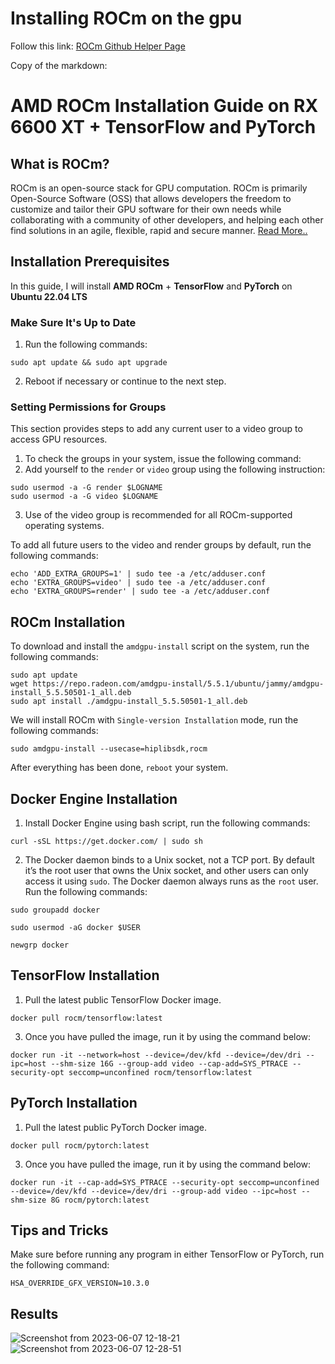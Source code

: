 # Installing ROCm on the gpu

Follow this link: [ROCm Github Helper Page](https://github.com/alfinauzikri/ROCm-RX6600XT/blob/main/README.md?plain=1)

Copy of the markdown: 

# AMD ROCm Installation Guide on RX 6600 XT + TensorFlow and PyTorch

## What is ROCm?
ROCm is an open-source stack for GPU computation. ROCm is primarily Open-Source Software (OSS) that allows developers the freedom to customize and tailor their GPU software for their own needs while collaborating with a community of other developers, and helping each other find solutions in an agile, flexible, rapid and secure manner. [Read More..](https://rocm.docs.amd.com/en/latest/rocm.html)

## Installation Prerequisites
In this guide, I will install **AMD ROCm** + **TensorFlow** and **PyTorch** on **Ubuntu 22.04 LTS**

### Make Sure It's Up to Date
1. Run the following commands:
```
sudo apt update && sudo apt upgrade
```
2. Reboot if necessary or continue to the next step.

### Setting Permissions for Groups
This section provides steps to add any current user to a video group to access GPU resources.
1. To check the groups in your system, issue the following command:
2. Add yourself to the `render` or `video` group using the following instruction:
```
sudo usermod -a -G render $LOGNAME
sudo usermod -a -G video $LOGNAME
```
3. Use of the video group is recommended for all ROCm-supported operating systems.

To add all future users to the video and render groups by default, run the following commands:
```
echo 'ADD_EXTRA_GROUPS=1' | sudo tee -a /etc/adduser.conf
echo 'EXTRA_GROUPS=video' | sudo tee -a /etc/adduser.conf
echo 'EXTRA_GROUPS=render' | sudo tee -a /etc/adduser.conf
```

## ROCm Installation

To download and install the `amdgpu-install` script on the system, run the following commands:
```
sudo apt update
wget https://repo.radeon.com/amdgpu-install/5.5.1/ubuntu/jammy/amdgpu-install_5.5.50501-1_all.deb
sudo apt install ./amdgpu-install_5.5.50501-1_all.deb
```

We will install ROCm with `Single-version Installation` mode, run the following commands:

```
sudo amdgpu-install --usecase=hiplibsdk,rocm
```

After everything has been done, `reboot` your system.

## Docker Engine Installation
1. Install Docker Engine using bash script, run the following commands:
```
curl -sSL https://get.docker.com/ | sudo sh
```
2. The Docker daemon binds to a Unix socket, not a TCP port. By default it’s the root user that owns the Unix socket, and other users can only access it using `sudo`. The Docker daemon always runs as the `root` user. Run the following commands:
```
sudo groupadd docker
```
```
sudo usermod -aG docker $USER
```
```
newgrp docker
```

## TensorFlow Installation
1. Pull the latest public TensorFlow Docker image.
```
docker pull rocm/tensorflow:latest
```
3. Once you have pulled the image, run it by using the command below:
```
docker run -it --network=host --device=/dev/kfd --device=/dev/dri --ipc=host --shm-size 16G --group-add video --cap-add=SYS_PTRACE --security-opt seccomp=unconfined rocm/tensorflow:latest
```

## PyTorch Installation
1. Pull the latest public PyTorch Docker image.
```
docker pull rocm/pytorch:latest
```
3. Once you have pulled the image, run it by using the command below:
```
docker run -it --cap-add=SYS_PTRACE --security-opt seccomp=unconfined --device=/dev/kfd --device=/dev/dri --group-add video --ipc=host --shm-size 8G rocm/pytorch:latest
```

## Tips and Tricks
Make sure before running any program in either TensorFlow or PyTorch, run the following command:
```
HSA_OVERRIDE_GFX_VERSION=10.3.0
```
## Results
![Screenshot from 2023-06-07 12-18-21](https://github.com/alfinauzikri/ROCm-RX6600XT/assets/14070303/603534a7-6571-4c86-bda6-1ae0575ec71a)
![Screenshot from 2023-06-07 12-28-51](https://github.com/alfinauzikri/ROCm-RX6600XT/assets/14070303/c831e0f5-81ac-4901-bcb2-388767cdc778)
